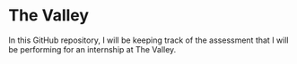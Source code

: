 # The Valley

In this GitHub repository, I will be keeping track of the assessment that I will be performing for an internship at The Valley.
